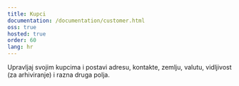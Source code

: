 ```yaml
---
title: Kupci
documentation: /documentation/customer.html
oss: true
hosted: true
order: 60
lang: hr
---
```


Upravljaj svojim kupcima i postavi adresu, kontakte, zemlju, valutu, vidljivost (za arhiviranje) i razna druga polja.
